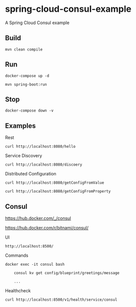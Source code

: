 # spring-cloud-consul-example

A Spring Cloud Consul example

## Build

    mvn clean compile

## Run

    docker-compose up -d

    mvn spring-boot:run

## Stop

    docker-compose down -v

## Examples

Rest

    curl http://localhost:8080/hello

Service Discovery

    curl http://localhost:8080/discoery

Distributed Configuration

    curl http://localhost:8080/getConfigFromValue

    curl http://localhost:8080/getConfigFromProperty

## Consul
https://hub.docker.com/_/consul

https://hub.docker.com/r/bitnami/consul/

UI

    http://localhost:8500/

Commands

    docker exec -it consul bash

        consul kv get config/blueprint/greetings/message

        ...

Healthcheck

    curl http://localhost:8500/v1/health/service/consul
